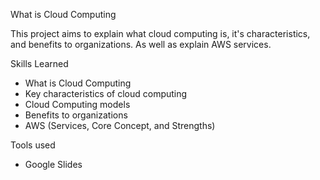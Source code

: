 
What is Cloud Computing


This project aims to explain what cloud computing is, it's characteristics, and benefits to organizations. As well as explain AWS services.

Skills Learned
- What is Cloud Computing
- Key characteristics of cloud computing 
- Cloud Computing models
- Benefits to organizations
- AWS (Services, Core Concept, and Strengths)

Tools used 
- Google Slides 
